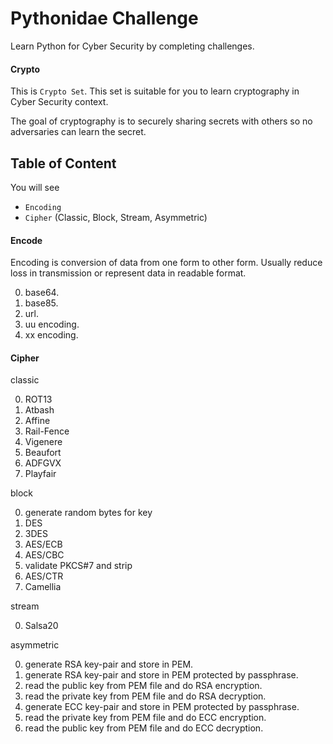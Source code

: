 # Pythonidae Challenge

Learn Python for Cyber Security by completing challenges.

#### Crypto

This is `Crypto Set`. This set is suitable for you to learn cryptography in Cyber Security context.

The goal of cryptography is to securely sharing secrets with others so no adversaries can learn the secret.

## Table of Content

You will see

- `Encoding`
- `Cipher` (Classic, Block, Stream, Asymmetric)

#### Encode

Encoding is conversion of data from one form to other form. Usually reduce loss in transmission or represent data in readable format.

0. base64.
1. base85.
2. url.
3. uu encoding.
4. xx encoding.

#### Cipher
    
classic

0. ROT13
1. Atbash
2. Affine
3. Rail-Fence
4. Vigenere
5. Beaufort
6. ADFGVX
7. Playfair

block

0.  generate random bytes for key
1.  DES
2.  3DES
3.  AES/ECB
4.  AES/CBC
5.  validate PKCS#7 and strip
6.  AES/CTR
7.  Camellia

stream

0. Salsa20

asymmetric

0. generate RSA key-pair and store in PEM.
1. generate RSA key-pair and store in PEM protected by passphrase.
2. read the public key from PEM file and do RSA encryption.
3. read the private key from PEM file and do RSA decryption.
4. generate ECC key-pair and store in PEM protected by passphrase.
5. read the private key from PEM file and do ECC encryption.
6. read the public key from PEM file and do ECC decryption.